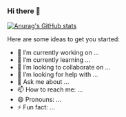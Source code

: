 ### Hi there 👋

[![Anurag's GitHub stats](https://github-readme-stats.vercel.app/api?username=zinedinarnaut)](https://github.com/zinedinarnaut/github-readme-stats)

Here are some ideas to get you started:

- 🔭 I’m currently working on ...
- 🌱 I’m currently learning ...
- 👯 I’m looking to collaborate on ...
- 🤔 I’m looking for help with ...
- 💬 Ask me about ...
- 📫 How to reach me: ...
- 😄 Pronouns: ...
- ⚡ Fun fact: ...

